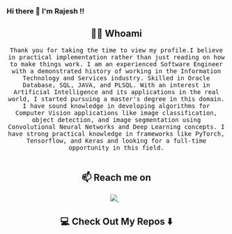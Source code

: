 ### Hi there 👋 I'm Rajesh !!

<h2 align="center"> 👨‍💻 Whoami</h2>
<p align="center">
  <samp>Thank you for taking the time to view my profile.I believe in practical implementation rather than just reading on how to make things work.
  I am an experienced Software Engineer with a demonstrated history of working in the Information Technology and Services industry. Skilled in Oracle Database, SQL, JAVA, and PLSQL.
  With an interest in Artificial Intelligence and its applications in the real world, I started pursuing a master's degree in this domain. I have sound knowledge in developing algorithms for Computer Vision applications like image classification, object detection, and image segmentation using Convolutional Neural Networks and Deep Learning concepts. I have strong practical knowledge in frameworks like PyTorch, Tensorflow, and Keras and looking for a full-time opportunity in this field.
  </samp>
  <br> <br>
</p>

<h2  align="center">📫 Reach me on</h2>

<p align='center'> 
  <a href="https://www.linkedin.com/in/rajesh-veeramalli-962a44ba/">
    <img src="https://img.shields.io/badge/linkedin-%230077B5.svg?&style=for-the-badge&logo=linkedin&logoColor=white" />
  </a>&nbsp;&nbsp;
</p>

<h2  align="center">💻 Check Out My Repos ⬇️ </h2>
<!--
**veeramallirajesh/veeramallirajesh** is a ✨ _special_ ✨ repository because its `README.md` (this file) appears on your GitHub profile.

Here are some ideas to get you started:

- 🔭 I’m currently working on ...
- 🌱 I’m currently learning ...
- 👯 I’m looking to collaborate on ...
- 🤔 I’m looking for help with ...
- 💬 Ask me about ...
- 📫 How to reach me: ...
- 😄 Pronouns: ...
- ⚡ Fun fact: ...
-->
